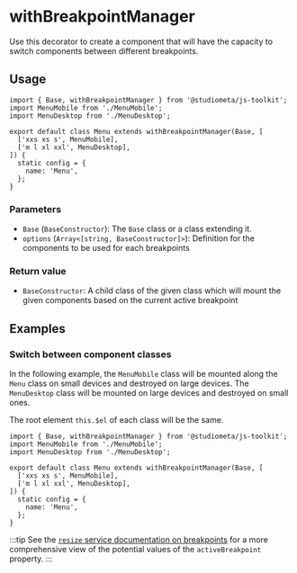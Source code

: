 # withBreakpointManager

Use this decorator to create a component that will have the capacity to switch components between different breakpoints.

## Usage

```js{5-8}
import { Base, withBreakpointManager } from '@studiometa/js-toolkit';
import MenuMobile from './MenuMobile';
import MenuDesktop from './MenuDesktop';

export default class Menu extends withBreakpointManager(Base, [
  ['xxs xs s', MenuMobile],
  ['m l xl xxl', MenuDesktop],
]) {
  static config = {
    name: 'Menu',
  };
}
```
### Parameters

- `Base` (`BaseConstructor`): The `Base` class or a class extending it.
- `options` (`Array<[string, BaseConstructor]>`): Definition for the components to be used for each breakpoints

### Return value

- `BaseConstructor`: A child class of the given class which will mount the given components based on the current active breakpoint

## Examples

### Switch between component classes

In the following example, the `MenuMobile` class will be mounted along the `Menu` class on small devices and destroyed on large devices. The `MenuDesktop` class will be mounted on large devices and destroyed on small ones.

The root element `this.$el` of each class will be the same.

```js{5-8}
import { Base, withBreakpointManager } from '@studiometa/js-toolkit';
import MenuMobile from './MenuMobile';
import MenuDesktop from './MenuDesktop';

export default class Menu extends withBreakpointManager(Base, [
  ['xxs xs s', MenuMobile],
  ['m l xl xxl', MenuDesktop],
]) {
  static config = {
    name: 'Menu',
  };
}
```

:::tip
See the [`resize` service documentation on breakpoints](/api/services/useResize.html#breakpoint) for a more comprehensive view of the potential values of the `activeBreakpoint` property.
:::
